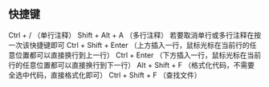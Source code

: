 ## 快捷键
Ctrl + / （单行注释）
Shift + Alt + A （多行注释）
若要取消单行或多行注释在按一次该快捷键即可
Ctrl + Shift + Enter （上方插入一行，鼠标光标在当前行的任意位置都可以直接换行到上一行）
Ctrl + Enter （下方插入一行，鼠标光标在当前行的任意位置都可以直接换行到下一行）
Alt + Shift + F （格式化代码，不需要全选中代码，直接格式化即可）
Ctrl + Shift + F （查找文件）
